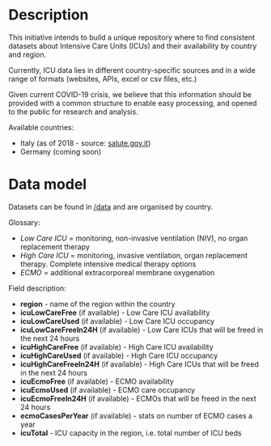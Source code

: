 # Description

This initiative intends to build a unique repository where to find consistent datasets about Intensive Care Units (ICUs) and their availability by country and region.

Currently, ICU data lies in different country-specific sources and in a wide range of formats (websites, APIs, excel or csv files, etc.)

Given current COVID-19 crisis, we believe that this information should be provided with a common structure to enable easy processing, and opened to the public for research and analysis.

Available countries:
* Italy (as of 2018 - source: [salute.gov.it](http://www.dati.salute.gov.it/dati/dettaglioDataset.jsp?menu=dati&idPag=96))
* Germany (coming soon)

# Data model

Datasets can be found in [/data](https://github.com/saccodd/intensive-care-unit-availability/tree/master/data) and are organised by country.

Glossary:
* *Low Care ICU* = monitoring, non-invasive ventilation (NIV), no organ replacement therapy
* *High Care ICU* = monitoring, invasive ventilation, organ replacement therapy. Complete intensive medical therapy options
* *ECMO* = additional extracorporeal membrane oxygenation

Field description:
* **region** - name of the region within the country
* **icuLowCareFree** (if available) - Low Care ICU availability
* **icuLowCareUsed** (if available) - Low Care ICU occupancy
* **icuLowCareFreeIn24H** (if available) - Low Care ICUs that will be freed in the next 24 hours
* **icuHighCareFree** (if available) - High Care ICU availability
* **icuHighCareUsed** (if available) - High Care ICU occupancy
* **icuHighCareFreeIn24H** (if available) - High Care ICUs that will be freed in the next 24 hours
* **icuEcmoFree** (if available) - ECMO availability
* **icuEcmoUsed** (if available) - ECMO care occupancy
* **icuEcmoFreeIn24H** (if available) - ECMOs that will be freed in the next 24 hours
* **ecmoCasesPerYear** (if available) - stats on number of ECMO cases a year
* **icuTotal** - ICU capacity in the region, i.e. total number of ICU beds
